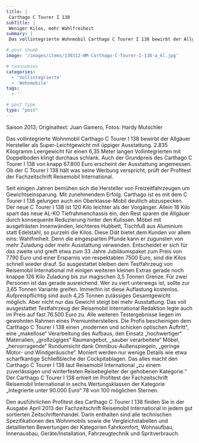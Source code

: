 ```yaml
---
title: |
 Carthago C Tourer I 138
subTitle: |
 Weniger Kilos, mehr Wahlfreiheit
summary: |
 Das vollintegrierte Wohnmobil Carthago C Tourer I 138 bewirbt der Allgäuer Hersteller als Super-Leichtgewicht mit üppiger Ausstattung. 2.835 Kilogramm Leergewicht für einen 6,35 Meter langen Vollintegrierten mit Doppelboden klingt durchaus schlank. Auch der Grundpreis des Carthago C Tourer I 138 von knapp 67.800 Euro erscheint 

# post thumb
image: '/images/items/130312-WM-Carthago-C-Tourer-I-138-a_kl.jpg'

# taxonomies
categories: 
  - 'Vollintegrierte'
  - 'Wohnmobile'
tags:
  - ''

# post type
type: "post"
---
```


Saison 2013; Originaltext: Juan Gamero, Fotos: Hardy Mutschler

Das vollintegrierte Wohnmobil Carthago C Tourer I 138 bewirbt der Allgäuer Hersteller als Super-Leichtgewicht mit üppiger Ausstattung. 2.835 Kilogramm Leergewicht für einen 6,35 Meter langen Vollintegrierten mit Doppelboden klingt durchaus schlank. Auch der Grundpreis des Carthago C Tourer I 138 von knapp 67.800 Euro erscheint der Ausstattung angemessen. Ob der C Tourer I 138 hält was seine Werbung verspricht, prüft der Profitest der Fachzeitschrift Reisemobil International.

Seit einigen Jahren bemühen sich die Hersteller von Freizeitfahrzeugen um Gewichtseinsparung. Mit zunehmendem Erfolg. Carthago ist es mit dem C Tourer I 138 gelungen auch ein Oberklasse-Mobil deutlich abzuspecken. Der neue C Tourer I 138 ist 120 Kilo leichter als der Vorgänger. Allein 18 Kilo spart das neue AL-KO Tiefrahmenchassis ein, den Rest sparen die Allgäuer durch konsequente Reduzierung hinter den Kulissen. Möbel mit ausgefrästen Innenwänden, leichteres Hubbett, Tischfuß aus Aluminium statt Edelstahl, so purzeln die Kilos. Diese Diät bietet dem Kunden vor allem eins: Wahlfreiheit. Denn die eingesparten Pfunde kann er zugunsten von mehr Zuladung oder mehr Ausstattung verwenden. Entscheidet er sich für das zweite und greift etwa zum 33 Jahre Jubiläumspaket zum Preis von 7790 Euro und einer Ersparnis von respektablen 7500 Euro, sind die Kilos schnell wieder drauf. So ausgestattet bleiben dem Testfahrzeug von Reisemobil International mit einigen weiteren kleinen Extras gerade noch knappe 126 Kilo Zuladung bis zur magischen 3,5 Tonnen Grenze. Für zwei Personen ist das gerade ausreichend. Wer zu viert unterwegs ist, sollte zur 3,65 Tonnen Variante greifen. Immerhin ist diese Auflastung kostenlos. Aufpreispflichtig sind auch 4,25 Tonnen zulässiges Gesamtgewicht möglich. Aber nicht nur das Gewicht steigt bei mehr Ausstattung. Das voll ausgestattet Testfahrzeug der Reisemobil International Redaktion legte auch im Preis auf fast 76.500 Euro zu. Alle weiteren Testergebnisse liegen im gewohnten Rahmen eines Premiumherstellers. Die Profis bescheinigen dem Carthago C Tourer I 138 einen „modernen und schicken optischen Auftritt“, eine „makellose“ Verarbeitung des Aufbaus, den Einsatz „hochwertiger“ Materialien, „großzügiges“ Raumangebot, „sauber verarbeitete“ Möbel, „hervorragende“ Rundumsicht dank Omnibus-Außenspiegeln, „geringe Motor- und Windgeräusche“. Moniert werden nur wenige Details wie etwa scharfkantige Schließbleche der Cockpitablagen. Das alles macht den Carthago C Tourer I 138 laut Reisemobil International „zu einem zuverlässigen und winterfesten Reisebegleiter der gehobenen Kategorie.“ Der Carthago C Tourer I 138 erhielt im Profitest der Fachzeitschrift Reisemobil International in sechs Wertungsklassen der Kategorie „Integrierte unter 90.000 Euro“ 78 von 100 möglichen Sternen.

Den ausführlichen Profitest des Carthago C Tourer I 138 finden Sie in der Ausgabe April 2013 der Fachzeitschrift Reisemobil International in jedem gut sortierten Zeitschriftenhandel. Darin enthalten sind alle technischen Spezifikationen des Wohnmobils sowie die Vergleichstabellen und detaillierten Bewertungen der Kategorien Fahrkomfort, Wohnaufbau, Innenausbau, Geräte/Installation, Fahrzeugtechnik und Spritverbrauch.
